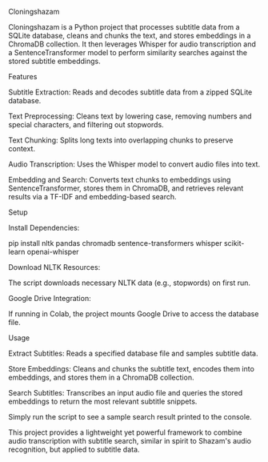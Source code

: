 Cloningshazam

Cloningshazam is a Python project that processes subtitle data from a SQLite database, cleans and chunks the text, and stores embeddings in a ChromaDB collection. It then leverages Whisper for audio transcription and a SentenceTransformer model to perform similarity searches against the stored subtitle embeddings.

Features

Subtitle Extraction: Reads and decodes subtitle data from a zipped SQLite database.

Text Preprocessing: Cleans text by lowering case, removing numbers and special characters, and filtering out stopwords.

Text Chunking: Splits long texts into overlapping chunks to preserve context.

Audio Transcription: Uses the Whisper model to convert audio files into text.

Embedding and Search: Converts text chunks to embeddings using SentenceTransformer, stores them in ChromaDB, and retrieves relevant results via a TF-IDF and embedding-based search.

Setup

Install Dependencies:

pip install nltk pandas chromadb sentence-transformers whisper scikit-learn openai-whisper

Download NLTK Resources:

The script downloads necessary NLTK data (e.g., stopwords) on first run.

Google Drive Integration:

If running in Colab, the project mounts Google Drive to access the database file.

Usage

Extract Subtitles: Reads a specified database file and samples subtitle data.

Store Embeddings: Cleans and chunks the subtitle text, encodes them into embeddings, and stores them in a ChromaDB collection.

Search Subtitles: Transcribes an input audio file and queries the stored embeddings to return the most relevant subtitle snippets.

Simply run the script to see a sample search result printed to the console.

This project provides a lightweight yet powerful framework to combine audio transcription with subtitle search, similar in spirit to Shazam's audio recognition, but applied to subtitle data.
